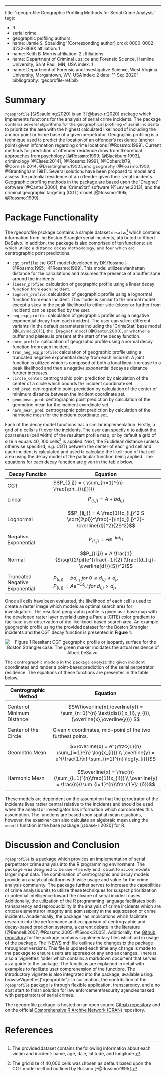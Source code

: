 ---
title: 'rgeoprofile: Geographic Profiling Methods for Serial Crime Analysis'
tags:
- R
- serial crime
- geographic profiling
authors:
- name: Jamie S. Spaulding^[Corresponding author]
  orcid: 0000-0002-4232-368X
  affiliation: 1
- name: Keith B. Morris
  affiliation: 2
affiliations:
- name: Department of Criminal Justice and Forensic Science, Hamline University, Saint Paul, MN, USA
  index: 1
- name: Department of Forensic and Investigative Science, West Virginia University, Morgantown, WV, USA
  index: 2
date: "1 Sep 2020"
bibliography: rgeoprofile-ref.bib

# Summary

`rgeoprofile` [@Spaulding:2020] is an R [@base-r:2020] package which implements functions for the analysis of serial crime incidents. The package contains several algorithms for the geographical profiling of serial incidents to prioritize the area with the highest calculated likelihood of including the anchor point or home base of a given perpetrator. Geographic profiling is a technique used to predict the location of an offender’s residence (anchor point) given information regarding crime locations [@Rossmo:1999]. Current methods for prediction of offender residence draw from theoretical approaches from psychology [@Rossmo:1999; @Blackburn:1993], criminology [@Elmes:2014], [@Rossmo:1999], [@Cohen:1979; @Cornish:2014; @Brantingham:1993], and geography [@Rossmo:1999; @Brantingham:1981]. Several solutions have been proposed to model and assess the potential residence of an offender given their serial incidents. Geographic profiling methods in the package are based upon the 'Dragnet' software [@Canter:2000], the 'CrimeStat' software [@Levine:2013], and the criminal geographic targeting (CGT) model [@Rossmo:1995; @Rossmo:1999]. 

# Package Functionality

The rgeoprofile package contains a sample dataset `desalvo`[^1]  which contains information from the Boston Strangler serial incidents, attributed to Albert DeSalvo. In addition, the package is also comprised of ten functions: six which utilize a distance decay methodology, and four which are centrographic point predictions.

* `cgt_profile`: the CGT model developed by DK Rossmo [-@Rossmo:1995; -@Rossmo:1999]. This model utilizes Manhattan distance for the calculations and assumes the presence of a buffer zone around the incidents.
* `linear_profile`: calculation of geographic profile using a linear decay function from each incident.
* `lognorm_profile`: calculation of geographic profile using a lognormal function from each incident. This model is similar to the normal model except a skew in the peak likelihood to either side (closer or further from incident) can be specified by the user.
* `neg_exp_profile`: calculation of geographic profile using a negative exponential decay from each incident. The user can select different variants (in the default parameters) including the 'CrimeStat' base model [@Levine:2013], the 'Dragnet' model [@Canter:2000], or whether a buffer and plateau is present at the start of the decay function.
* `norm_profile`: calculation of geographic profile using a normal decay function from each incident.
* `trun_neg_exp_profile`: calculation of geographic profile using a truncated negative exponential decay from each incident. A joint function is utilized which is composed of both a local linear increase to a peak likelihood and then a negative exponential decay as distance further increases.
* `circle_center`: centrographic point prediction by calculation of the center of a circle which bounds the incident coordinate set.
* `cmd_pred`: centrographic point prediction by calculation of the center of minimum distance between the incident coordinate set.
* `geom_mean_pred`: centrographic point prediction by calculation of the geometric mean for the incident coordinate set.
* `harm_mean_pred`: centrographic point prediction by calculation of the harmonic mean for the incident coordinate set.

Each of the decay model functions has a similar implementation. Firstly, a grid of $n$ cells is fit over the incidents. The user can specify $n$ to adjust the coarseness (cell width) of the resultant profile map, or by default a grid of size $n$ equals $40,000$ cells[^2] is applied. Next, the Euclidean distance (unless otherwise specified, *e.g.* CGT) between the center of each grid cell and each incident is calculated and used to calculate the likelihood of that cell area using the decay model of the particular function being applied. The equations for each decay function are given in the table below. 

Decay Function                 | Equation
------------------------------ | ---------
CGT                            | $$P_{(i,j)} = k \sum_{n=1}^{n} \frac{\phi_{(i.j)}}{(|X_{i}-x_{n}|+|Y_{i}-y_{n}|)^f} + \frac{(1-\phi_{(i.j)})(B^{g-f})}{(2B-|X_{i}-x_{n}|-|Y_{i}-y_{n}|)^g}$$
Linear                         | $$P_{(i,j)} = A+bd_{i,j}$$
Lognormal                      | $$P_{(i,j)} = A \frac{1}{d_{i,j}^2 S \sqrt{2\pi}}^\frac{-[\ln{d_{i,j}^2}- \overline{d}]^2}{2S^2}$$
Negative Exponential           | $$P_{(i,j)} = Ae^{-bd_{i,j}}$$
Normal                         | $$P_{(i,j)} = A \frac{1}{S\sqrt{2\pi}}e^{\frac{-1}{2} (\frac{(d_{i,j}- \overline{d})}{S})^2}$$
Truncated Negative Exponential | $P_{(i,j)} = bd_{i,j}\ for\ 0 \leq d_{i,j} \leq d_{p}$ <br/> $P_{(i,j)} = Ae^{-Cd_{i,j}}\ for\ d_{i,j} > d_{p}$

Once all cells have been evaluated, the likelihood of each cell is used to create a raster image which models an optimal search area for investigators. The resultant geographic profile is given as a base map with the developed raster layer overlaid using a Parula (CITE) color gradient to facilitate user observation of the likelihood-based search area. An example geographic profile using the provided dataset for the Boston Strangler incidents and the CGT decay function is presented in **Figure 1**.

<center> 

![**Figure 1** Resultant CGT geographic profile or jeopardy surface for the Boston Strangler case. The green marker incidates the actual residence of Albert DeSalvo.](rossmo_geoprofile.png) 

</center>

The centrographic models in the package analyze the given incident coordinates and render a point-based prediction of the serial perpetrator residence. The equations of these functions are presented in the table below. 

Centrographic Method       | Equation
-------------------------- | ---------
Center of Minimum Distance | $$W(\overline{x},\overline{y}) = \sum_{n=1}^{n} \text{dist}((x_{i}, y_{i}),(\overline{x},\overline{y})) $$
Center of the Circle       | Given $n$ coordinates, mid-point of the two furthest points.
Geometric Mean             | $$\overline{x} = e^{\frac{1}{n} \sum_{i=1}^{n} \log{x_{i}}} \\ \overline{y} = e^{\frac{1}{n} \sum_{i=1}^{n} \log{y_{i}}}$$
Harmonic Mean              | $$\overline{x} = \frac{n}{\sum_{i=1}^{n}\frac{1}{x_{i}}} \\ \overline{y} = \frac{n}{\sum_{i=1}^{n}\frac{1}{y_{i}}}$$

These models are dependent on the assumption that the perpetrator of the incidents lives rather central relative to the incidents and should be used when the analyst or investigator has information which corroborates this assumption. The functions are based upon spatial mean equations, however, the examiner can also calculate an algebraic mean using the `mean()` function in the base package [@base-r:2020] for R. 

# Discussion and Conclusion

`rgeoprofile` is a package which provides an implementation of serial perpetrator crime analysis into the R programming environment. The package was designed to be user-friendly and robust to accommodate larger input data. The combination of centrographic and decay models provide an analytical platform with wide usage and value for the crime analysis community. The package further serves to increase the capabilities of crime analysis units to utilize these techniques for suspect prioritization or potential intelligence toward the closure of serial incident cases. Additionally, the utilization of the R programming language facilitates both transparency and reproducibility in the analysis of crime incidents which are critical elements for integrity and admissibility in the adjudication of crime incidents. Academically, the package has implications which facilitate research into the performance and comparison of centrographic and decay-based prediction systems, a current debate in the literature [@Bennell:2007; @Rossmo:2005; @Snook:2005]. Additionally, the [Github repository](https://github.com/JSSpaulding/rgeoprofile) for the package contains supplementary files which aid in usage of the package. The ‘NEWS.md’ file outlines the changes to the package throughout versions. This file is updated each time any change is made to the package to ensure users are apprised of any and all changes. There is also a ‘vignettes‘ folder which contains a markdown document that serves as a guide to the package. The functions are explained in detail with examples to facilitate user comprehension of the functions. The introductory vignette is also integrated into the package; available using: browseVignettes("rgeoprofile"). In summation, the contribution of the `rgeoprofile` package is through flexibile application, transparency, and a no cost start to finish solution for law enforcement/security agencies tasked with perpetrators of serial crimes.

The rgeoprofile package is hosted on an open source [Github repository](https://github.com/JSSpaulding/rgeoprofile) and on the official [Comprehensive R Archive Network (CRAN)](https://cran.r-project.org/package=rgeoprofile) repository.

# References

[^1]: The provided dataset contains the following information about each victim and incident: name, age, date, latitude, and longitude.
[^2]: The grid size of 40,000 cells was chosen as default based upon the CGT model method outlined by Rossmo [-@Rossmo:1995].
